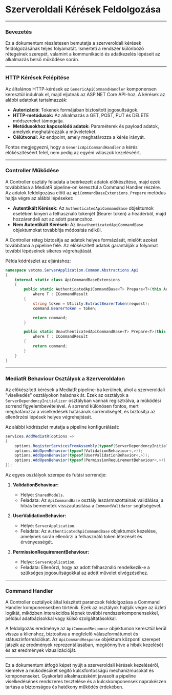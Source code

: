 # Szerveroldali Kérések Feldolgozása

---

### **Bevezetés**

Ez a dokumentum részletesen bemutatja a szerveroldali kérések feldolgozásának teljes folyamatát. Ismerteti a rendszer különböző rétegeinek szerepét, valamint a kommunikáció és adatkezelés lépéseit az alkalmazás belső működése során.

---

### **HTTP Kérések Felépítése**

Az általános HTTP-kérések az `GenericApiCommandHandler` komponensen keresztül indulnak el, majd eljutnak az ASP.NET Core API-hoz. A kérések az alábbi adatokat tartalmazzák:

- **Autorizáció:** Tokenek formájában biztosított jogosultságok.
- **HTTP-metódusok:** Az alkalmazás a GET, POST, PUT és DELETE módszereket támogatja.
- **Metódusokhoz kapcsolódó adatok:** Paraméterek és payload adatok, amelyek meghatározzák a műveleteket.
- **Célútvonal:** Az endpoint, amely meghatározza a kérés irányát.

Fontos megjegyezni, hogy a `GenericApiCommandHandler` a kérés előkészítéséért felel, nem pedig az egyéni válaszok kezeléséért.

---

### **Controller Működése**

A Controller osztály feladata a beérkezett adatok előkészítése, majd ezek továbbítása a MediatR pipeline-on keresztül a Command Handler részére. Az adatok feldolgozása előtt az `ApiCommandBaseExtensions.Prepare` metódus hajtja végre az alábbi lépéseket:

- **Autentikált Kérések:** Az `AuthenticatedApiCommandBase` objektumok esetében kinyeri a felhasználó tokenjét (Bearer token) a headerből, majd hozzárendeli azt az adott parancshoz.
- **Nem Autentikált Kérések:** Az `UnauthenticatedApiCommandBase` objektumokat továbbítja módosítás nélkül.

A Controller réteg biztosítja az adatok helyes formázását, mielőtt azokat továbbítaná a pipeline felé. Az előkészített adatok garantálják a folyamat további lépéseinek sikeres végrehajtását.

Példa kódrészlet az eljáráshoz:

```c#
namespace vetcms.ServerApplication.Common.Abstractions.Api
{
    internal static class ApiCommandBaseExtensions
    {
        public static AuthenticatedApiCommandBase<T> Prepare<T>(this AuthenticatedApiCommandBase<T> command, HttpRequest request)
            where T : ICommandResult
        {
            string token = Utility.ExtractBearerToken(request);
            command.BearerToken = token;

            return command;
        }

        public static UnauthenticatedApiCommandBase<T> Prepare<T>(this UnauthenticatedApiCommandBase<T> command, HttpRequest request)
            where T : ICommandResult
        {
            return command;
        }
    }
}
```

---

### **MediatR Behaviour Osztályok a Szerveroldalon**

Az előkészített kérések a MediatR pipeline-ba kerülnek, ahol a szerveroldali "viselkedés" osztályokon haladnak át. Ezek az osztályok a `ServerDependencyInitializer` osztályban vannak regisztrálva, a működési sorrend figyelembevételével. A sorrend különösen fontos, mert meghatározza a viselkedések hatásának sorrendiségét, és biztosítja az ellenőrzési lépések helyes végrehajtását.

Az alábbi kódrészlet mutatja a pipeline konfigurálását:

```c#
services.AddMediatR(options =>
{
    options.RegisterServicesFromAssembly(typeof(ServerDependencyInitializer).Assembly);
    options.AddOpenBehavior(typeof(ValidationBehaviour<,>));
    options.AddOpenBehavior(typeof(UserValidationBehavior<,>));
    options.AddOpenBehavior(typeof(PermissionRequirementBehaviour<,>));
});
```

Az egyes osztályok szerepe és futási sorrendje:

1. **ValidationBehaviour:**
   - Helye: `SharedModels`.
   - Feladata: Az `ApiCommandBase` osztály leszármazottainak validálása, a hibás bemenetek visszautasítása a `CommandValidator` segítségével.

2. **UserValidationBehavior:**
   - Helye: `ServerApplication`.
   - Feladata: Az `AuthenticatedApiCommandBase` objektumok kezelése, amelynek során ellenőrzi a felhasználó token létezését és érvényességét.

3. **PermissionRequirementBehaviour:**
   - Helye: `ServerApplication`.
   - Feladata: Ellenőrzi, hogy az adott felhasználó rendelkezik-e a szükséges jogosultságokkal az adott művelet elvégzéséhez.

---

### **Command Handler**

A Controller osztályok által készített parancsok feldolgozása a Command Handler komponensekben történik. Ezek az osztályok hajtják végre az üzleti logikát, miközben interakcióba lépnek további rendszerkomponensekkel, például adatbázisokkal vagy külső szolgáltatásokkal.

A feldolgozás eredménye az `ApiCommandResponse` objektumon keresztül kerül vissza a klienshez, biztosítva a megfelelő válaszformátumot és státuszinformációkat. Az `ApiCommandResponse` objektum központi szerepet játszik az eredmények reprezentálásában, megkönnyítve a hibák kezelését és az eredmények vizualizációját.

---

Ez a dokumentum átfogó képet nyújt a szerveroldali kérések kezeléséről, kiemelve a működésüket segítő kulcsfontosságú mechanizmusokat és komponenseket. Gyakorlati alkalmazásként javasolt a pipeline viselkedésének rendszeres tesztelése és a kulcskomponensek naprakészen tartása a biztonságos és hatékony működés érdekében.
